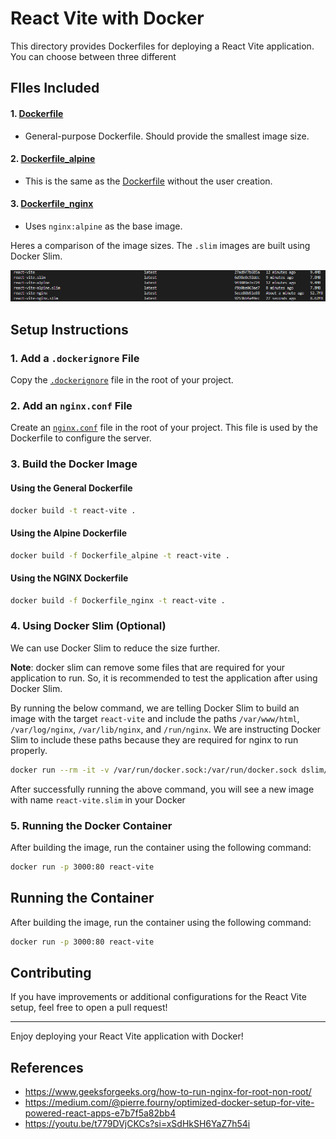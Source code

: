 # React Vite with Docker

This directory provides Dockerfiles for deploying a React Vite application. You can choose between three different

## FIles Included

#### 1. [Dockerfile](Dockerfile)

-   General-purpose Dockerfile. Should provide the smallest image size.

#### 2. [Dockerfile_alpine](Dockerfile_alpine)

-   This is the same as the [Dockerfile](Dockerfile) without the user creation.

#### 3. [Dockerfile_nginx](Dockerfile_nginx)

-   Uses `nginx:alpine` as the base image.

Heres a comparison of the image sizes. The `.slim` images are built using Docker Slim.

![alt text](image.png)

## Setup Instructions

### 1. Add a `.dockerignore` File

Copy the [`.dockerignore`](.dockerignore) file in the root of your project.

### 2. Add an `nginx.conf` File

Create an [`nginx.conf`](nginx.conf) file in the root of your project. This file is used by the Dockerfile to configure
the server.

### 3. Build the Docker Image

#### Using the General Dockerfile

```bash
docker build -t react-vite .
```

#### Using the Alpine Dockerfile

```bash
docker build -f Dockerfile_alpine -t react-vite .
```

#### Using the NGINX Dockerfile

```bash
docker build -f Dockerfile_nginx -t react-vite .
```

### 4. Using Docker Slim (Optional)

We can use Docker Slim to reduce the size further.

**Note**: docker slim can remove some files that are required for your application to run. So, it is recommended to test
the application after using Docker Slim.

By running the below command, we are telling Docker Slim to build an image with the target `react-vite` and include the
paths `/var/www/html`, `/var/log/nginx`, `/var/lib/nginx`, and `/run/nginx`. We are instructing Docker Slim to include
these paths because they are required for nginx to run properly.

```bash
docker run --rm -it -v /var/run/docker.sock:/var/run/docker.sock dslim/slim build --target react-vite --include-path /var/www/html --include-path /var/log/nginx --include-path /var/lib/nginx --include-path /run/nginx
```

After successfully running the above command, you will see a new image with name `react-vite.slim` in your Docker

### 5. Running the Docker Container

After building the image, run the container using the following command:

```bash
docker run -p 3000:80 react-vite
```

## Running the Container

After building the image, run the container using the following command:

```bash
docker run -p 3000:80 react-vite
```

## Contributing

If you have improvements or additional configurations for the React Vite setup, feel free to open a pull request!

---

Enjoy deploying your React Vite application with Docker!

## References

-   https://www.geeksforgeeks.org/how-to-run-nginx-for-root-non-root/
-   https://medium.com/@pierre.fourny/optimized-docker-setup-for-vite-powered-react-apps-e7b7f5a82bb4
-   https://youtu.be/t779DVjCKCs?si=xSdHkSH6YaZ7h54i
